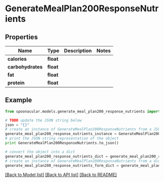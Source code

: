 # GenerateMealPlan200ResponseNutrients


## Properties

Name | Type | Description | Notes
------------ | ------------- | ------------- | -------------
**calories** | **float** |  | 
**carbohydrates** | **float** |  | 
**fat** | **float** |  | 
**protein** | **float** |  | 

## Example

```python
from spoonacular.models.generate_meal_plan200_response_nutrients import GenerateMealPlan200ResponseNutrients

# TODO update the JSON string below
json = "{}"
# create an instance of GenerateMealPlan200ResponseNutrients from a JSON string
generate_meal_plan200_response_nutrients_instance = GenerateMealPlan200ResponseNutrients.from_json(json)
# print the JSON string representation of the object
print GenerateMealPlan200ResponseNutrients.to_json()

# convert the object into a dict
generate_meal_plan200_response_nutrients_dict = generate_meal_plan200_response_nutrients_instance.to_dict()
# create an instance of GenerateMealPlan200ResponseNutrients from a dict
generate_meal_plan200_response_nutrients_form_dict = generate_meal_plan200_response_nutrients.from_dict(generate_meal_plan200_response_nutrients_dict)
```
[[Back to Model list]](../README.md#documentation-for-models) [[Back to API list]](../README.md#documentation-for-api-endpoints) [[Back to README]](../README.md)


